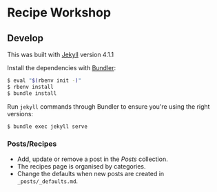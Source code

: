# Recipe Workshop

## Develop

This was built with [Jekyll](http://jekyllrb.com/) version 4.1.1

Install the dependencies with [Bundler](http://bundler.io/):

~~~bash
$ eval "$(rbenv init -)"
$ rbenv install
$ bundle install
~~~

Run `jekyll` commands through Bundler to ensure you're using the right versions:

~~~bash
$ bundle exec jekyll serve
~~~

### Posts/Recipes

* Add, update or remove a post in the *Posts* collection.
* The recipes page is organised by categories.
* Change the defaults when new posts are created in `_posts/_defaults.md`.
